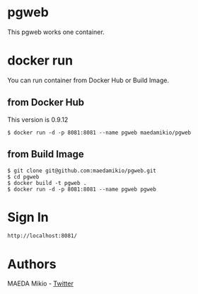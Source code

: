 # pgweb

This pgweb works one container.

# docker run

You can run container from Docker Hub or Build Image.

## from Docker Hub

This version is 0.9.12

```
$ docker run -d -p 8081:8081 --name pgweb maedamikio/pgweb
```

## from Build Image

```
$ git clone git@github.com:maedamikio/pgweb.git
$ cd pgweb
$ docker build -t pgweb .
$ docker run -d -p 8081:8081 --name pgweb pgweb
```

# Sign In

```
http://localhost:8081/
```

# Authors

MAEDA Mikio - [Twitter](https://twitter.com/maeda_mikio)
